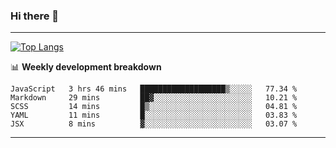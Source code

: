### Hi there 👋

-------
[![Top Langs](https://github-readme-stats.vercel.app/api/top-langs/?username=ashish-r)](https://github.com/anuraghazra/github-readme-stats)

📊 **Weekly development breakdown**
<!--START_SECTION:waka-->
```text
JavaScript   3 hrs 46 mins   ███████████████████▒░░░░░   77.34 % 
Markdown     29 mins         ██▓░░░░░░░░░░░░░░░░░░░░░░   10.21 % 
SCSS         14 mins         █▒░░░░░░░░░░░░░░░░░░░░░░░   04.81 % 
YAML         11 mins         █░░░░░░░░░░░░░░░░░░░░░░░░   03.83 % 
JSX          8 mins          ▓░░░░░░░░░░░░░░░░░░░░░░░░   03.07 % 
```
<!--END_SECTION:waka-->
-------

<!--
**ashish-r/ashish-r** is a ✨ _special_ ✨ repository because its `README.md` (this file) appears on your GitHub profile.

Here are some ideas to get you started:

- 🔭 I’m currently working on ...
- 🌱 I’m currently learning ...
- 👯 I’m looking to collaborate on ...
- 🤔 I’m looking for help with ...
- 💬 Ask me about ...
- 📫 How to reach me: ...
- 😄 Pronouns: ...
- ⚡ Fun fact: ...
-->
